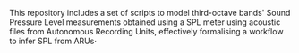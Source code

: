 This repository includes a set of scripts to model third-octave bands' Sound Pressure Level measurements obtained using a SPL meter using acoustic files from Autonomous Recording Units, effectively formalising a workflow to infer SPL from ARUs·
